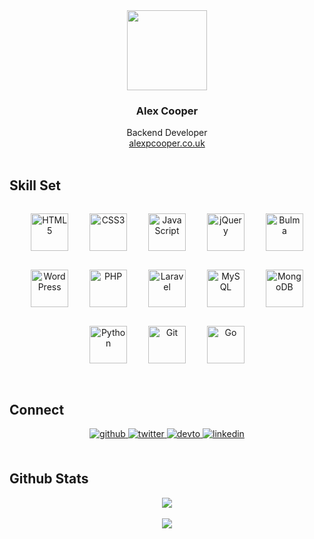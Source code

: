 <div align="center">
<img src="https://alexpcooper.co.uk/wp-content/themes/alexpcooper/images/alex-cooper-128.png" align="center" height="128" width="128" />
</div>  
  

### <div align="center"><strong>Alex Cooper</strong></div>  


<div align="center">
Backend Developer
<br />
<a href="https://alexpcooper.co.uk/" target="_blank">alexpcooper.co.uk</a>
</div>


<br/>  


## Skill Set  


<div align="center">  
<img style="margin: 15px" src="https://profilinator.rishav.dev/skills-assets/html5-original-wordmark.svg" alt="HTML5" height="60" />  
<img style="margin: 15px" src="https://profilinator.rishav.dev/skills-assets/css3-original-wordmark.svg" alt="CSS3" height="60" />  
<img style="margin: 15px" src="https://profilinator.rishav.dev/skills-assets/javascript-original.svg" alt="JavaScript" height="60" />  
<img style="margin: 15px" src="https://profilinator.rishav.dev/skills-assets/jquery.png" alt="jQuery" height="60" />  
<img style="margin: 15px" src="http://bulma.io/images/bulma-banner.png" alt="Bulma" height="60" />
<img style="margin: 15px" src="https://profilinator.rishav.dev/skills-assets/wordpress.png" alt="WordPress" height="60" />  
<img style="margin: 15px" src="https://profilinator.rishav.dev/skills-assets/php-original.svg" alt="PHP" height="60" />  
<img style="margin: 15px" src="https://profilinator.rishav.dev/skills-assets/laravel-plain-wordmark.svg" alt="Laravel" height="60" />  
<img style="margin: 15px" src="https://profilinator.rishav.dev/skills-assets/mysql-original-wordmark.svg" alt="MySQL" height="60" />  
<img style="margin: 15px" src="https://profilinator.rishav.dev/skills-assets/mongodb-original-wordmark.svg" alt="MongoDB" height="60" />  
<img style="margin: 15px" src="https://profilinator.rishav.dev/skills-assets/python-original.svg" alt="Python" height="60" />  
<img style="margin: 15px" src="https://profilinator.rishav.dev/skills-assets/git-scm-icon.svg" alt="Git" height="60" />  
<img style="margin: 15px" src="https://profilinator.rishav.dev/skills-assets/go-original.svg" alt="Go" height="60" />  
</div>


<br/>  


## Connect
<div align="center">
<a href="https://github.com/alexpcooper" target="_blank">
<img src=https://img.shields.io/badge/github-%2324292e.svg?&style=for-the-badge&logo=github&logoColor=white alt=github style="margin-bottom: 5px;" />
</a>
<a href="https://twitter.com/alexpcooper" target="_blank">
<img src=https://img.shields.io/badge/twitter-%2300acee.svg?&style=for-the-badge&logo=twitter&logoColor=white alt=twitter style="margin-bottom: 5px;" />
</a>
<a href="https://dev.to/alexpcooper" target="_blank">
<img src=https://img.shields.io/badge/dev.to-%2308090A.svg?&style=for-the-badge&logo=dev.to&logoColor=white alt=devto style="margin-bottom: 5px;" />
</a>
<a href="https://linkedin.com/in/alexpcooper" target="_blank">
<img src=https://img.shields.io/badge/linkedin-%231E77B5.svg?&style=for-the-badge&logo=linkedin&logoColor=white alt=linkedin style="margin-bottom: 5px;" />
</a>  
</div>  
  

<br/>  


## Github Stats  
<div align="center"><img src="https://github-readme-stats.vercel.app/api?username=alexpcooper&show_icons=true&count_private=true&hide_border=true" align="center" /></div>  

  

<br/>  

<div align="center">
            <a href="https://www.buymeacoffee.com/alexpcooper" target="_blank" style="display: inline-block;">
                <img
                    src="https://img.shields.io/badge/Donate-Buy%20Me%20A%20Coffee-orange.svg?style=flat-square" 
                    align="center"
                />
            </a></div>
<br />

